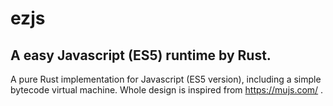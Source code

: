 # ezjs
A easy Javascript (ES5) runtime by Rust.
---

A pure Rust implementation for Javascript (ES5 version), including a simple bytecode virtual machine. Whole design is inspired from https://mujs.com/ .

